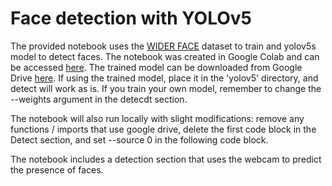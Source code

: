 # Face detection with YOLOv5

The provided notebook uses the [WIDER FACE](http://shuoyang1213.me/WIDERFACE/) dataset to train and yolov5s model to detect faces.
The notebook was created in Google Colab and can be accessed [here](https://colab.research.google.com/drive/1kQkioaIgxtNrFtT349VLqNhW-wiQxwM1?usp=sharing).
The trained model can be downloaded from Google Drive [here](https://drive.google.com/file/d/18VJoBepSDGoTgS9pDmwwUBOLXpJkH6h1/view?usp=sharing).
If using the trained model, place it in the 'yolov5' directory, and detect will work as is.
If you train your own model, remember to change the --weights argument in the detecdt section.

The notebook will also run locally with slight modifications: remove any functions / imports that use google drive, delete the first code block in the Detect section, and set --source 0 in the following code block.

The notebook includes a detection section that uses the webcam to predict the presence of faces.
